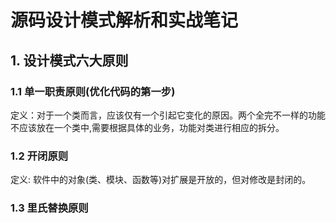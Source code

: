 # 源码设计模式解析和实战笔记

## 1. 设计模式六大原则
### 1.1 单一职责原则(优化代码的第一步)

定义：对于一个类而言，应该仅有一个引起它变化的原因。两个全完不一样的功能不应该放在一个类中,需要根据具体的业务，功能对类进行相应的拆分。

### 1.2 开闭原则

定义: 软件中的对象(类、模块、函数等)对扩展是开放的，但对修改是封闭的。

### 1.3 里氏替换原则

 